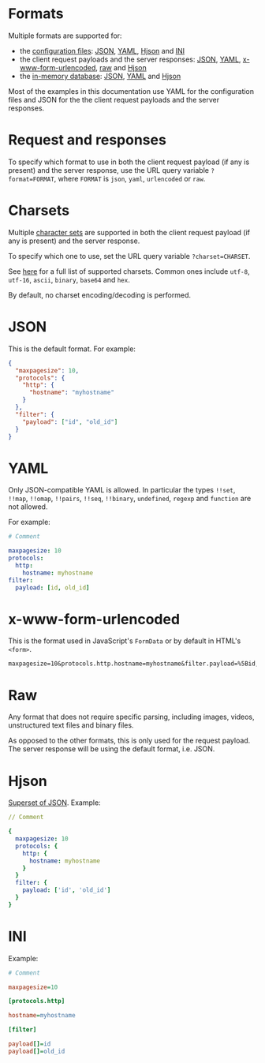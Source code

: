 # Formats

Multiple formats are supported for:
  - the [configuration files](configuration.md): [JSON](#json), [YAML](#yaml),
    [Hjson](#hjson) and [INI](#ini)
  - the client request payloads and the server responses: [JSON](#json),
    [YAML](#yaml), [x-www-form-urlencoded](#x-www-form-urlencoded),
    [raw](#raw) and [Hjson](#hjson)
  - the [in-memory database](memory_db.md#options): [JSON](#json),
    [YAML](#yaml) and [Hjson](#hjson)

Most of the examples in this documentation use YAML for the configuration files
and JSON for the the client request payloads and the server responses.

# Request and responses

To specify which format to use in both the client request payload (if any is
present) and the server response, use the URL query variable `?format=FORMAT`,
where `FORMAT` is `json`, `yaml`, `urlencoded` or `raw`.

# Charsets

Multiple [character sets](terminology.md#charset) are supported in both the
client request payload (if any is present) and the server response.

To specify which one to use, set the URL query variable `?charset=CHARSET`.

See [here](https://github.com/ashtuchkin/iconv-lite/wiki/Supported-Encodings)
for a full list of supported charsets. Common ones include `utf-8`, `utf-16`,
`ascii`, `binary`, `base64` and `hex`.

By default, no charset encoding/decoding is performed.

# JSON

This is the default format. For example:

```json
{
  "maxpagesize": 10,
  "protocols": {
    "http": {
      "hostname": "myhostname"
    }
  },
  "filter": {
    "payload": ["id", "old_id"]
  }
}
```

# YAML

Only JSON-compatible YAML is allowed. In particular the types `!!set`,
`!!map`, `!!omap`, `!!pairs`, `!!seq`, `!!binary`, `undefined`, `regexp` and
`function` are not allowed.

For example:

```yml
# Comment

maxpagesize: 10
protocols:
  http:
    hostname: myhostname
filter:
  payload: [id, old_id]
```

# x-www-form-urlencoded

This is the format used in JavaScript's `FormData` or by default in HTML's
`<form>`.

```HTTP
maxpagesize=10&protocols.http.hostname=myhostname&filter.payload=%5Bid,old_id%5D
```

# Raw

Any format that does not require specific parsing, including images,
videos, unstructured text files and binary files.

As opposed to the other formats, this is only used for the request payload.
The server response will be using the default format, i.e. JSON.

# Hjson

[Superset of JSON](https://hjson.org/). Example:

```yml
// Comment

{
  maxpagesize: 10
  protocols: {
    http: {
      hostname: myhostname
    }
  }
  filter: {
    payload: ['id', 'old_id']
  }
}
```

# INI

Example:

```ini
# Comment

maxpagesize=10

[protocols.http]

hostname=myhostname

[filter]

payload[]=id
payload[]=old_id
```
